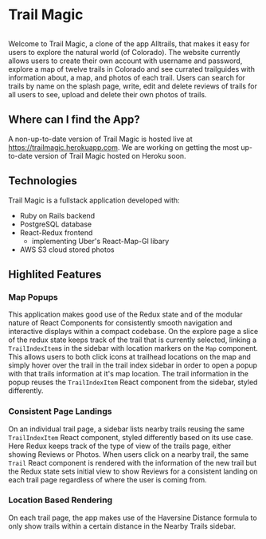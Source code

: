 # Trail Magic

<img href="https://media.giphy.com/media/qLMIrCgcr1VyH2K692/giphy.gif" width="100vw"/>

<!-- ![](https://media.giphy.com/media/qLMIrCgcr1VyH2K692/giphy.gif)
 -->
Welcome to Trail Magic, a clone of the app Alltrails, that makes it easy for users to explore the natural world (of Colorado). The website currently allows users to create their own account with username and password, explore a map of twelve trails in Colorado and see currated trailguides with information about, a map, and photos of each trail. Users can search for trails by name on the splash page, write, edit and delete reviews of trails for all users to see, upload and delete their own photos of trails.


## Where can I find the App?

A non-up-to-date version of Trail Magic is hosted live at https://trailmagic.herokuapp.com. We are working on getting the most up-to-date version of Trail Magic hosted on Heroku soon.

## Technologies

Trail Magic is a fullstack application developed with:

 * Ruby on Rails backend
 * PostgreSQL database
 * React-Redux frontend 
    * implementing Uber's React-Map-Gl libary
 * AWS S3 cloud stored photos

## Highlited Features

### Map Popups

This application makes good use of the Redux state and of the modular nature of React Components for consistently smooth navigation and interactive displays within a compact codebase. On the explore page a slice of the redux state keeps track of the trail that is currently selected, linking a `TrailIndexItem`s in the sidebar with location markers on the `Map` component. This allows users to both click icons at trailhead locations on the map and simply hover over the trail in the trail index sidebar in order to open a popup with that trails information at it's map location. The trail information in the popup reuses the `TrailIndexItem` React component from the sidebar, styled differently. 

### Consistent Page Landings

On an individual trail page, a sidebar lists nearby trails reusing the same `TrailIndexItem` React component, styled differently based on its use case. Here Redux keeps track of the type of view of the trails page, either showing Reviews or Photos. When users click on a nearby trail, the same `Trail` React component is rendered with the information of the new trail but the Redux state sets initial view to show Reviews for a consistent landing on each trail page regardless of where the user is coming from. 

### Location Based Rendering

On each trail page, the app makes use of the Haversine Distance formula to only show trails within a certain distance in the Nearby Trails sidebar.

